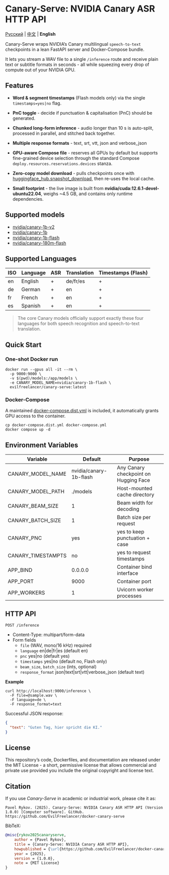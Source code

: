 # Canary-Serve: NVIDIA Canary ASR HTTP API

[Русский](./README.md) | [中文](./README.zh.md) | **English**

Canary-Serve wraps NVIDIA’s Canary multilingual `speech-to-text` checkpoints
in a lean FastAPI server and Docker-Compose bundle.

It lets you stream a WAV file to a single `/inference` route and receive
plain text or subtitle formats in seconds - all while squeezing every
drop of compute out of your NVIDIA GPU.

## Features

* **Word & segment timestamps** (Flash models only) via the single `timestamps=yes|no` flag.

* **PnC toggle** - decide if punctuation & capitalisation (PnC) should be generated.

* **Chunked long-form inference** - audio longer than 10 s is auto-split, processed in parallel, and stitched back
  together.

* **Multiple response formats** - text, srt, vtt, json and verbose_json

* **GPU-aware Compose file** - reserves all GPUs by default but supports fine-grained device selection through the
  standard Compose `deploy.resources.reservations.devices` stanza.

* **Zero-copy model download** - pulls checkpoints once
  with [huggingface_hub.snapshot_download](./canary_api/utils/download_model.py), then re-uses the local cache.

* **Small footprint** - the live image is built from **nvidia/cuda:12.6.1-devel-ubuntu22.04**, weighs ~4.5 GB, and
  contains only runtime dependencies.

## Supported models

* [nvidia/canary-1b-v2](https://huggingface.co/nvidia/canary-1b-v2)
* [nvidia/canary-1b](https://huggingface.co/nvidia/canary-1b)
* [nvidia/canary-1b-flash](https://huggingface.co/nvidia/canary-1b-flash)
* [nvidia/canary-180m-flash](https://huggingface.co/nvidia/canary-180m-flash)

## Supported Languages

| ISO | Language | ASR | Translation | Timestamps (Flash) |
|-----|----------|-----|-------------|--------------------|
| en  | English  | +   | de/fr/es    | +                  |
| de  | German   | +   | en          | +                  |
| fr  | French   | +   | en          | +                  |
| es  | Spanish  | +   | en          | +                  |

> The core Canary models officially support exactly these four languages for both speech
> recognition and speech-to-text translation.

## Quick Start

### One-shot Docker run

```shell
docker run --gpus all -it --rm \
  -p 9000:9000 \
  -v $(pwd)/models:/app/models \
  -e CANARY_MODEL_NAME=nvidia/canary-1b-flash \
  evilfreelancer/canary-serve:latest
```

### Docker-Compose

A maintained [docker-compose.dist.yml](./docker-compose.dist.yml) is included,
it automatically grants GPU access to the container.

```shell
cp docker-compose.dist.yml docker-compose.yml
docker compose up -d
```

## Environment Variables

| Variable           | Default                | Purpose                               |
|--------------------|------------------------|---------------------------------------|
| CANARY_MODEL_NAME  | nvidia/canary-1b-flash | Any Canary checkpoint on Hugging Face |
| CANARY_MODEL_PATH  | ./models               | Host-mounted cache directory          |
| CANARY_BEAM_SIZE   | 1                      | Beam width for decoding               |
| CANARY_BATCH_SIZE  | 1                      | Batch size per request                |
| CANARY_PNC         | yes                    | yes to keep punctuation + case        |
| CANARY_TIMESTAMPTS | no                     | yes to request timestamps             |
| APP_BIND           | 0.0.0.0                | Container bind interface              |
| APP_PORT           | 9000                   | Container port                        |
| APP_WORKERS        | 1                      | Uvicorn worker processes              |

## HTTP API

`POST /inference`

* Content-Type: multipart/form-data
* Form fields
    * `file` (WAV, mono/16 kHz) required
    * `language` en|de|fr|es (default en)
    * `pnc` yes|no (default yes)
    * `timestamps` yes|no (default no, Flash only)
    * `beam_size`, `batch_size` (ints, optional)
    * `response_format` json|text|srt|vtt|verbose_json (default text)

**Example**

```shell
curl http://localhost:9000/inference \
  -F file=@sample.wav \
  -F language=de \
  -F response_format=text
```

Successful JSON response:

```json
{
  "text": "Guten Tag, hier spricht die KI."
}
```

## License

This repository’s code, Dockerfiles, and documentation are released under the MIT License - a short,
permissive license that allows commercial and private use provided you include the original
copyright and license text.

## Citation

If you use *Canary-Serve* in academic or industrial work, please cite it as:

```text
Pavel Rykov. (2025). Canary-Serve: NVIDIA Canary ASR HTTP API (Version 1.0.0) [Computer software]. GitHub. https://github.com/EvilFreelancer/docker-canary-serve
```

BibTeX:

```bibtex
@misc{rykov2025canaryserve,
    author = {Pavel Rykov},
    title = {Canary-Serve: NVIDIA Canary ASR HTTP API},
    howpublished = {\url{https://github.com/EvilFreelancer/docker-canary-serve}},
    year = {2025},
    version = {1.0.0},
    note = {MIT License}
}
```

